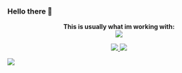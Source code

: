 ### Hello there 👋

<p align="center">
  <strong>This is usually what im working with:</strong>
  </br>
  <a href="https://skillicons.dev">
    <img src="https://skillicons.dev/icons?i=js,ts,react,next,html,css,nodejs,docker,python&theme=dark" />
  </a>
</p>


<p align="center">
  <a href="https://github.com/anuraghazra/github-readme-stats">
    <img src="https://github-readme-stats.vercel.app/api/top-langs/?username=linus-jansson&layout=compact&hide=c,cmake,php,vim+script,objective-c,roff,makefile,lua,c%2B%2B,batchfile&theme=synthwave&langs_count=10&hide_border=true" />
  </a>
   <a href="https://github.com/anuraghazra/github-readme-stats">
    <img src="https://github-readme-stats.vercel.app/api?username=linus-jansson&show_icons=true&theme=synthwave&count_private=true&hide_border=true" />
  </a>
</p>

<p align="center">

   <!--a href="https://git.io/streak-stats">
    <img src="https://github-readme-streak-stats.herokuapp.com?user=linus-jansson&theme=synthwave&hide_border=true" />
  </a-->
</p>


![](https://komarev.com/ghpvc/?username=linus-jansson&color=brightgreen&style=for-the-badge&label=views)
<!--
**linus-jansson/linus-jansson** is a ✨ _special_ ✨ repository because its `README.md` (this file) appears on your GitHub profile.

Here are some ideas to get you started:

- 🔭 I’m currently working on ...
- 🌱 I’m currently learning ...
- 👯 I’m looking to collaborate on ...
- 🤔 I’m looking for help with ...
- 💬 Ask me about ...
- 📫 How to reach me: ...
- 😄 Pronouns: ...
- ⚡ Fun fact: ...
-->
